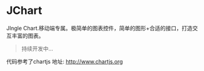 JChart
======

JIngle Chart.移动端专属。极简单的图表控件，简单的图形+合适的接口，打造交互丰富的图表。

> 持续开发中...

代码参考了chartjs
地址: http://www.chartjs.org